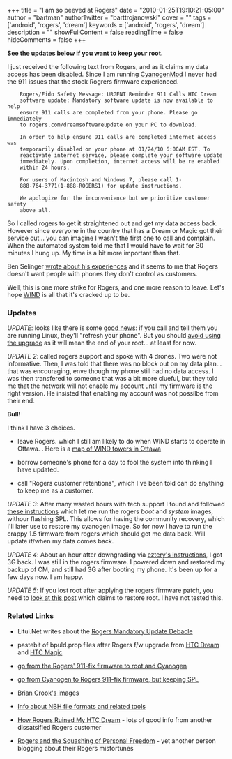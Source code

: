 +++
title = "I am so peeved at Rogers"
date = "2010-01-25T19:10:21-05:00"
author = "bartman"
authorTwitter = "barttrojanowski"
cover = ""
tags = ['android', 'rogers', 'dream']
keywords = ['android', 'rogers', 'dream']
description = ""
showFullContent = false
readingTime = false
hideComments = false
+++

<b>See the updates below if you want to keep your root.</b>

I just received the following text from Rogers, and as it claims my data
access has been disabled.  Since I am running [CyanogenMod](http://www.cyanogenmod.com/)
I never had the 911 issues that the stock Rogrers firmware experienced.

        Rogers/Fido Safety Message: URGENT Reminder 911 Calls HTC Dream
        software update: Mandatory software update is now available to help
        ensure 911 calls are completed from your phone. Please go immediately
        to rogers.com/dreamsoftwareupdate on your PC to download.

        In order to help ensure 911 calls are completed internet access was
        temporarily disabled on your phone at 01/24/10 6:00AM EST. To
        reactivate internet service, please complete your software update
        immediately. Upon completion, internet access will be re enabled
        within 24 hours.

        For users of Macintosh and Windows 7, please call 1-
        888-764-3771(1-888-ROGERS1) for update instructions.

        We apologize for the inconvenience but we prioritize customer safety
        above all.

So I called rogers to get it straightened out and get my data access back.
However since everyone in the country that has a Dream or Magic got 
their service cut... you can imagine I wasn't the first one to call and
complain.  When the automated system told me that I would have to wait for 30
minutes I hung up.  My time is a bit more important than that.

Ben Selinger [wrote about his experiences](http://forum.xda-developers.com/showpost.php?p=5437987&postcount=5)
and it seems to me that Rogers doesn't want people with phones they don't control as customers.

Well, this is one more strike for Rogers, and one more reason to leave.  Let's
hope [WIND](http://www.windmobile.ca/) is all that it's cracked up to be.

<!--more-->

### Updates

*UPDATE*: looks like there is some [good news](http://www.androidincanada.ca/news/rogers-begins-pushing-out-android-rom-update-for-htc-magicdream/#comment-31091533):
if you call and tell them you are running Linux, they'll "refresh your phone".  But you 
should [avoid using the upgrade](http://www.androidincanada.ca/news/rogers-begins-pushing-out-android-rom-update-for-htc-magicdream/#comment-31334960)
as it will mean the end of your root... at least for now.

*UPDATE 2*: called rogers support and spoke with 4 drones.  Two were not informative.  Then, I was told that
there was no block out on my data plan...  that was encouraging, enve though my phone still had no data
access.  I was then transfered to someone that was a bit more clueful, but they told me that the network
will not enable my account until my firmware is the right version.  He insisted that enabling my account
was not possilbe from their end.

<b>Bull!</b>

I think I have 3 choices.

 - leave Rogers.  which I still am likely to do when WIND starts to operate in Ottawa.
   .
   Here is a [map of WIND towers in Ottawa](http://maps.google.com/maps/ms?ie=UTF8&hl=en&msa=0&msid=104288380340351189346.00047cfc64a9dda52d6cc&z=11)

 - borrow someone's phone for a day to fool the system into thinking I have updated.

 - call "Rogers customer retentions", which I've been told can do anything to keep me as a customer.

*UPDATE 3*: After many wasted hours with tech support I found and followed [these instructions](http://forum.xda-developers.com/showpost.php?p=5440198&postcount=6)
which let me run the rogers *boot* and *system* images, withour flashing SPL.  This allows for having the community
recovery, which I'll later use to restore my cyanogen image.  So for now I have to run the crappy 1.5 firmware from
rogers which should get me data back.  Will update if/when my data comes back.

*UPDATE 4*: About an hour after downgrading via [eztery's instructions](http://forum.xda-developers.com/showpost.php?p=5440198&postcount=6), 
I got 3G back.  I was still in the rogers firmware.  I powered down and restored my backup of CM, and still had 3G after
booting my phone.  It's been up for a few days now.  I am happy.

*UPDATE 5*: If you lost root after applying the rogers firmware patch, you need to [look at this post](http://forum.xda-developers.com/showpost.php?p=5486789&postcount=1)
which claims to restore root.  I have not tested this.

### Related Links

 - Litui.Net writes about the [Rogers Mandatory Update Debacle](http://www.litui.net/archives/796)

 - pastebit of bpuld.prop files after Rogers f/w upgrade from [HTC Dream](http://pastebin.com/m17633f5b) and [HTC Magic](http://pastebin.com/m307ae90f)

 - [go from the Rogers' 911-fix firmware to root and Cyanogen](http://forum.xda-developers.com/showthread.php?p=5486789)
 - [go from Cyanogen to Rogers 911-fix firmware, but keeping SPL](http://forum.xda-developers.com/showpost.php?p=5440198)

 - [Brian Crook's images](http://briancrook.ca/magic/)
 - [Info about NBH file formats and related tools](http://wiki.xda-developers.com/index.php?pagename=Hermes_NBH)

 - [How Rogers Ruined My HTC Dream](http://android.mahram.ca/) - lots of good info from another dissatsified Rogers customer
 - [Rogers and the Squashing of Personal Freedom](http://blog.nsdev.org/?p=233) - yet another person blogging about their Rogers misfortunes